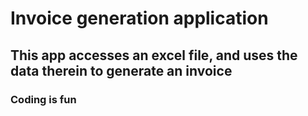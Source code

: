 # Invoice generation application

## This app accesses an excel file, and uses the data therein to generate an invoice

### Coding is fun